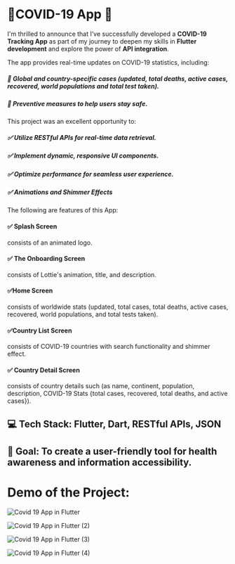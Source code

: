 # 🌟COVID-19 App 🌟
I'm thrilled to announce that I’ve successfully developed a **COVID-19 Tracking App** as part of my journey to deepen my skills in **Flutter development** and explore the power of **API integration**.  

The app provides real-time updates on COVID-19 statistics, including:  
##### 📌 **Global and country-specific cases** (updated, total deaths, active cases, recovered, world populations and total test taken).  
##### 📌 Preventive measures to help users stay safe.  

This project was an excellent opportunity to:  
##### ✅ Utilize RESTful APIs for real-time data retrieval.  
##### ✅ Implement dynamic, responsive UI components.  
##### ✅ Optimize performance for seamless user experience.  
##### ✅ Animations and Shimmer Effects

The following are features of this App:
#### ✅ Splash Screen
consists of an animated logo.
#### ✅ The Onboarding Screen 
consists of Lottie's animation, title, and description.
#### ✅Home Screen
consists of worldwide stats (updated, total cases, total deaths, active cases, recovered, world populations, and total tests taken). 
#### ✅Country List Screen
consists of COVID-19 countries with search functionality and shimmer effect. 
#### ✅ Country Detail Screen
consists of country details such (as name, continent, population, description, COVID-19 Stats {total cases, recovered, total deaths, and active cases}).


## 💻 Tech Stack: Flutter, Dart, RESTful APIs, JSON  
## 🎯 Goal: To create a user-friendly tool for health awareness and information accessibility.  

# Demo of the Project:

![Covid 19 App in Flutter](https://github.com/user-attachments/assets/e35b2312-2cc7-43a9-b505-710c1f7114e1)

![Covid 19 App in Flutter (2)](https://github.com/user-attachments/assets/d69bf411-1aac-4199-ac6e-919540a41058)

![Covid 19 App in Flutter (3)](https://github.com/user-attachments/assets/960e4faf-4233-4f6b-9764-7fbba6b6b78f)

![Covid 19 App in Flutter (4)](https://github.com/user-attachments/assets/6231246d-79dd-4149-ab6e-11c71b900826)

